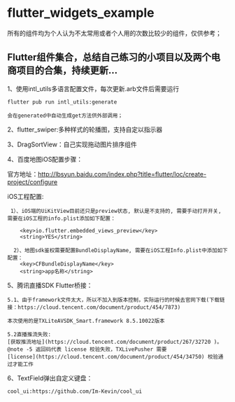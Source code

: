 # flutter_widgets_example

所有的组件均为个人认为不太常用或者个人用的次数比较少的组件，仅供参考；

## Flutter组件集合，总结自己练习的小项目以及两个电商项目的合集，持续更新...

1、使用intl_utils多语言配置文件，每次更新.arb文件后需要运行 
  
    flutter pub run intl_utils:generate 
  
    会在generated中自动生成get方法供外部调用；

2、flutter_swiper:多种样式的轮播图，支持自定以指示器

3、DragSortView：自己实现拖动图片排序组件

4、百度地图iOS配置步骤：

官方地址：http://lbsyun.baidu.com/index.php?title=flutter/loc/create-project/configure

iOS工程配置:
     
     1）、iOS端的UiKitView目前还只是preview状态, 默认是不支持的, 需要手动打开开关, 需要在iOS工程的info.plist添加如下配置：
           
        <key>io.flutter.embedded_views_preview</key>
        <string>YES</string>
     
      2）、地图sdk鉴权需要配置BundleDisplayName, 需要在iOS工程Info.plist中添加如下配置：
        <key>CFBundleDisplayName</key>
        <string>app名称</string>
        
5、腾讯直播SDK Flutter桥接：

    5.1、由于framework文件太大，所以不加入到版本控制，实际运行的时候去官网下载(下载链接：https://cloud.tencent.com/document/product/454/7873)

    本次使用的是TXLiteAVSDK_Smart.framework 8.5.10022版本
    
    5.2直播推流失败:
    [获取推流地址](https://cloud.tencent.com/document/product/267/32720 )。
    @note -5 返回码代表 license 校验失败，TXLivePusher 需要 
    [license](https://cloud.tencent.com/document/product/454/34750) 校验通过才能工作

6、TextField弹出自定义键盘：

    cool_ui:https://github.com/Im-Kevin/cool_ui
